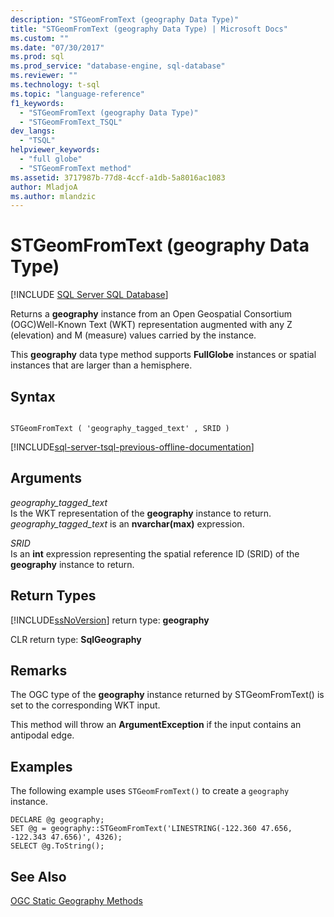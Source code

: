 ```yaml
---
description: "STGeomFromText (geography Data Type)"
title: "STGeomFromText (geography Data Type) | Microsoft Docs"
ms.custom: ""
ms.date: "07/30/2017"
ms.prod: sql
ms.prod_service: "database-engine, sql-database"
ms.reviewer: ""
ms.technology: t-sql
ms.topic: "language-reference"
f1_keywords: 
  - "STGeomFromText (geography Data Type)"
  - "STGeomFromText_TSQL"
dev_langs: 
  - "TSQL"
helpviewer_keywords: 
  - "full globe"
  - "STGeomFromText method"
ms.assetid: 3717987b-77d8-4ccf-a1db-5a8016ac1083
author: MladjoA
ms.author: mlandzic 
---
```

# STGeomFromText (geography Data Type)
[!INCLUDE [SQL Server SQL Database](../../includes/applies-to-version/sql-asdb.md)]

Returns a **geography** instance from an Open Geospatial Consortium (OGC)Well-Known Text (WKT) representation augmented with any Z (elevation) and M (measure) values carried by the instance.
  
This **geography** data type method supports **FullGlobe** instances or spatial instances that are larger than a hemisphere.
  
## Syntax  
  
```  
  
STGeomFromText ( 'geography_tagged_text' , SRID )  
```  
  
[!INCLUDE[sql-server-tsql-previous-offline-documentation](../../includes/sql-server-tsql-previous-offline-documentation.md)]

## Arguments
 *geography_tagged_text*  
 Is the WKT representation of the **geography** instance to return. *geography_tagged_text* is an **nvarchar(max)** expression.  
  
 *SRID*  
 Is an **int** expression representing the spatial reference ID (SRID) of the **geography** instance to return.  
  
## Return Types  
 [!INCLUDE[ssNoVersion](../../includes/ssnoversion-md.md)] return type: **geography**  
  
 CLR return type: **SqlGeography**  
  
## Remarks  
 The OGC type of the **geography** instance returned by STGeomFromText() is set to the corresponding WKT input.  
  
 This method will throw an **ArgumentException** if the input contains an antipodal edge.  
  
## Examples  
 The following example uses `STGeomFromText()` to create a `geography` instance.  
  
```  
DECLARE @g geography;  
SET @g = geography::STGeomFromText('LINESTRING(-122.360 47.656, -122.343 47.656)', 4326);  
SELECT @g.ToString();  
```  
  
## See Also  
 [OGC Static Geography Methods](../../t-sql/spatial-geography/ogc-static-geography-methods.md)  
  
  
